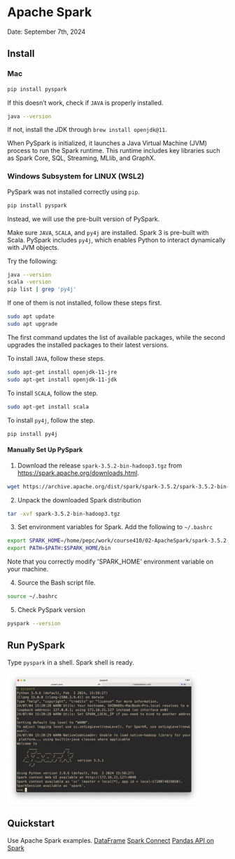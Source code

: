 # Apache Spark

Date: September 7th, 2024

<!-- Create a virtual environment. `python -m venv .venv`

Activate the virtual environment. `source .venv/bin/activate`

Deactivate the virtual environment. `deactivate` -->

## Install 

### Mac

```bash
pip install pyspark
```

If this doesn’t work, check if `JAVA` is properly installed.
```bash 
java --version
```
If not, install the JDK through `brew install openjdk@11`.

When PySpark is initialized, it launches a Java Virtual Machine (JVM) process to run the Spark runtime. This runtime includes key libraries such as Spark Core, SQL, Streaming, MLlib, and GraphX.


### Windows Subsystem for LINUX (WSL2)

PySpark was not installed correctly using `pip`.
```bash
pip install pyspark
```

Instead, we will use the pre-built version of PySpark.


Make sure `JAVA`, `SCALA`, and `py4j` are installed. 
Spark 3 is pre-built with Scala. 
PySpark includes `py4j`, which enables Python to interact dynamically with JVM objects.

Try the following:
```bash
java --version 
scala -version
pip list | grep 'py4j'
```

If one of them is not installed, follow these steps first. 
```bash
sudo apt update
sudo apt upgrade
```
The first command updates the list of available packages, 
while the second upgrades the installed packages to their latest versions.

To install `JAVA`, follow these steps.
```bash
sudo apt-get install openjdk-11-jre
sudo apt-get install openjdk-11-jdk
```

To install `SCALA`, follow the step.
```bash
sudo apt-get install scala
```

To install `py4j`, follow the step.
```bash
pip install py4j
```


#### Manually Set Up PySpark

1. Download the release `spark-3.5.2-bin-hadoop3.tgz` from https://spark.apache.org/downloads.html.

<!-- ```bash
curl https://archive.apache.org/dist/spark/spark-3.5.2/spark-3.5.2-bin-hadoop3.tgz --output spark-3.5.2.tgz
``` -->
```bash
wget https://archive.apache.org/dist/spark/spark-3.5.2/spark-3.5.2-bin-hadoop3.tgz
```

2. Unpack the downloaded Spark distribution
```bash
tar -xvf spark-3.5.2-bin-hadoop3.tgz
```

3. Set environment variables for Spark.
Add the following to `~/.bashrc`
```bash
export SPARK_HOME=/home/pepc/work/course410/02-ApacheSpark/spark-3.5.2-bin-hadoop3
export PATH=$PATH:$SPARK_HOME/bin
```
Note that you correctly modify 'SPARK_HOME' environment variable on your machine. 

4. Source the Bash script file.
```bash
source ~/.bashrc
```

5. Check PySpark version
```bash
pyspark --version
```



## Run PySpark

Type `pyspark` in a shell. 
Spark shell is ready.

<img src="./figure/pyspark-ss.png" alt="Logo" height="300"/>

## Quickstart 

Use Apache Spark examples.
[DataFrame](https://spark.apache.org/docs/latest/api/python/getting_started/quickstart_df.html)
[Spark Connect](https://spark.apache.org/docs/latest/api/python/getting_started/quickstart_connect.html)
[Pandas API on Spark](https://spark.apache.org/docs/latest/api/python/getting_started/quickstart_ps.html)

